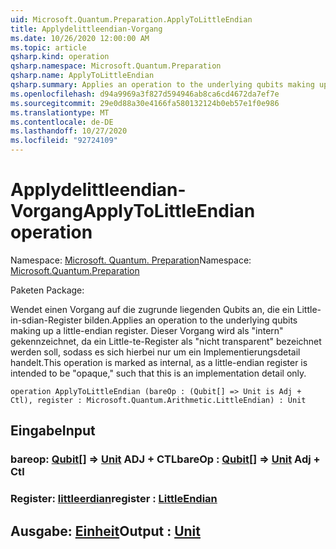 ```yaml
---
uid: Microsoft.Quantum.Preparation.ApplyToLittleEndian
title: Applydelittleendian-Vorgang
ms.date: 10/26/2020 12:00:00 AM
ms.topic: article
qsharp.kind: operation
qsharp.namespace: Microsoft.Quantum.Preparation
qsharp.name: ApplyToLittleEndian
qsharp.summary: Applies an operation to the underlying qubits making up a little-endian register. This operation is marked as internal, as a little-endian register is intended to be "opaque," such that this is an implementation detail only.
ms.openlocfilehash: d94a9969a3f827d594946ab8ca6cd4672da7ef7e
ms.sourcegitcommit: 29e0d88a30e4166fa580132124b0eb57e1f0e986
ms.translationtype: MT
ms.contentlocale: de-DE
ms.lasthandoff: 10/27/2020
ms.locfileid: "92724109"
---
```

# <a name="applytolittleendian-operation"></a><span data-ttu-id="8e6e6-102">Applydelittleendian-Vorgang</span><span class="sxs-lookup"><span data-stu-id="8e6e6-102">ApplyToLittleEndian operation</span></span>

<span data-ttu-id="8e6e6-103">Namespace: [Microsoft. Quantum. Preparation](xref:Microsoft.Quantum.Preparation)</span><span class="sxs-lookup"><span data-stu-id="8e6e6-103">Namespace: [Microsoft.Quantum.Preparation](xref:Microsoft.Quantum.Preparation)</span></span>

<span data-ttu-id="8e6e6-104">Paketen [](https://nuget.org/packages/)</span><span class="sxs-lookup"><span data-stu-id="8e6e6-104">Package: [](https://nuget.org/packages/)</span></span>


<span data-ttu-id="8e6e6-105">Wendet einen Vorgang auf die zugrunde liegenden Qubits an, die ein Little-in-sdian-Register bilden.</span><span class="sxs-lookup"><span data-stu-id="8e6e6-105">Applies an operation to the underlying qubits making up a little-endian register.</span></span> <span data-ttu-id="8e6e6-106">Dieser Vorgang wird als "intern" gekennzeichnet, da ein Little-te-Register als "nicht transparent" bezeichnet werden soll, sodass es sich hierbei nur um ein Implementierungsdetail handelt.</span><span class="sxs-lookup"><span data-stu-id="8e6e6-106">This operation is marked as internal, as a little-endian register is intended to be "opaque," such that this is an implementation detail only.</span></span>

```qsharp
operation ApplyToLittleEndian (bareOp : (Qubit[] => Unit is Adj + Ctl), register : Microsoft.Quantum.Arithmetic.LittleEndian) : Unit
```


## <a name="input"></a><span data-ttu-id="8e6e6-107">Eingabe</span><span class="sxs-lookup"><span data-stu-id="8e6e6-107">Input</span></span>

### <a name="bareop--qubit--unit-adj--ctl"></a><span data-ttu-id="8e6e6-108">bareop: [Qubit](xref:microsoft.quantum.lang-ref.qubit)[] => [Unit](xref:microsoft.quantum.lang-ref.unit) ADJ + CTL</span><span class="sxs-lookup"><span data-stu-id="8e6e6-108">bareOp : [Qubit](xref:microsoft.quantum.lang-ref.qubit)[] => [Unit](xref:microsoft.quantum.lang-ref.unit) Adj + Ctl</span></span>




### <a name="register--littleendian"></a><span data-ttu-id="8e6e6-109">Register: [littleerdian](xref:Microsoft.Quantum.Arithmetic.LittleEndian)</span><span class="sxs-lookup"><span data-stu-id="8e6e6-109">register : [LittleEndian](xref:Microsoft.Quantum.Arithmetic.LittleEndian)</span></span>





## <a name="output--unit"></a><span data-ttu-id="8e6e6-110">Ausgabe: [Einheit](xref:microsoft.quantum.lang-ref.unit)</span><span class="sxs-lookup"><span data-stu-id="8e6e6-110">Output : [Unit](xref:microsoft.quantum.lang-ref.unit)</span></span>

